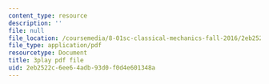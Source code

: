 ```yaml
---
content_type: resource
description: ''
file: null
file_location: /coursemedia/8-01sc-classical-mechanics-fall-2016/2eb2522c6ee64adb93d0f0d4e601348a_4ZnijNan49U.pdf
file_type: application/pdf
resourcetype: Document
title: 3play pdf file
uid: 2eb2522c-6ee6-4adb-93d0-f0d4e601348a
---
```

